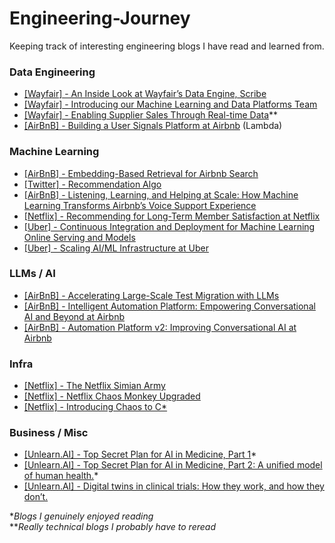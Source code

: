 # Engineering-Journey

Keeping track of interesting engineering blogs I have read and learned from. 

### Data Engineering
* [[Wayfair] - An Inside Look at Wayfair’s Data Engine, Scribe](https://www.aboutwayfair.com/careers/tech-blog/an-inside-look-at-wayfairs-data-engine-scribe)
* [[Wayfair] - Introducing our Machine Learning and Data Platforms Team](https://www.aboutwayfair.com/careers/tech-blog/introducing-our-machine-learning-and-data-platforms-team)
* [[Wayfair] - Enabling Supplier Sales Through Real-time Data](https://www.aboutwayfair.com/careers/tech-blog/enabling-supplier-sales-through-real-time-data)**
* [[AirBnB] - Building a User Signals Platform at Airbnb](https://medium.com/airbnb-engineering/building-a-user-signals-platform-at-airbnb-b236078ec82b) (Lambda)

### Machine Learning
* [[AirBnB] - Embedding-Based Retrieval for Airbnb Search](https://medium.com/airbnb-engineering/embedding-based-retrieval-for-airbnb-search-aabebfc85839)
* [[Twitter] - Recommendation Algo](https://blog.x.com/engineering/en_us/topics/open-source/2023/twitter-recommendation-algorithm)
* [[AirBnB] - Listening, Learning, and Helping at Scale: How Machine Learning Transforms Airbnb’s Voice Support Experience](https://airbnb.tech/ai-ml/listening-learning-and-helping-at-scale-how-machine-learning-transforms-airbnbs-voice-support-experience/)
* [[Netflix] - Recommending for Long-Term Member Satisfaction at Netflix](https://netflixtechblog.com/recommending-for-long-term-member-satisfaction-at-netflix-ac15cada49ef)
* [[Uber] - Continuous Integration and Deployment for Machine Learning Online Serving and Models](https://www.uber.com/blog/continuous-integration-deployment-ml/)
* [[Uber] - Scaling AI/ML Infrastructure at Uber](https://www.uber.com/blog/scaling-ai-ml-infrastructure-at-uber/?uclick_id=ab0275eb-5ccb-44ee-8228-92e201bf5f32)

### LLMs / AI
* [[AirBnB] - Accelerating Large-Scale Test Migration with LLMs](https://airbnb.tech/uncategorized/accelerating-large-scale-test-migration-with-llms/)
* [[AirBnB] - Intelligent Automation Platform: Empowering Conversational AI and Beyond at Airbnb](https://medium.com/airbnb-engineering/intelligent-automation-platform-empowering-conversational-ai-and-beyond-at-airbnb-869c44833ff2)
* [[AirBnB] - Automation Platform v2: Improving Conversational AI at Airbnb](https://medium.com/airbnb-engineering/automation-platform-v2-improving-conversational-ai-at-airbnb-d86c9386e0cb)

### Infra
* [[Netflix] - The Netflix Simian Army](https://netflixtechblog.com/the-netflix-simian-army-16e57fbab116)
* [[Netflix] - Netflix Chaos Monkey Upgraded](https://netflixtechblog.com/netflix-chaos-monkey-upgraded-1d679429be5d)
* [[Netflix] - Introducing Chaos to C*](https://netflixtechblog.com/introducing-chaos-to-c-4a031a0703ce)

### Business / Misc
* [[Unlearn.AI] - Top Secret Plan for AI in Medicine, Part 1](https://unlearnai.substack.com/p/top-secret-plan-for-ai-in-medicine)*
* [[Unlearn.AI] - Top Secret Plan for AI in Medicine, Part 2: A unified model of human health.](https://unlearnai.substack.com/p/top-secret-plan-for-ai-in-medicine-46d)*
* [[Unlearn.AI] - Digital twins in clinical trials: How they work, and how they don’t.](https://unlearnai.substack.com/p/digital-twins-in-clinical-trials)

**Blogs I genuinely enjoyed reading* \
***Really technical blogs I probably have to reread*
